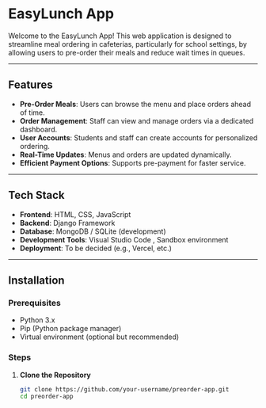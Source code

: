 # EasyLunch App

Welcome to the EasyLunch App! This web application is designed to streamline meal ordering in cafeterias, particularly for school settings, by allowing users to pre-order their meals and reduce wait times in queues.

---

## Features
- **Pre-Order Meals**: Users can browse the menu and place orders ahead of time.
- **Order Management**: Staff can view and manage orders via a dedicated dashboard.
- **User Accounts**: Students and staff can create accounts for personalized ordering.
- **Real-Time Updates**: Menus and orders are updated dynamically.
- **Efficient Payment Options**: Supports pre-payment for faster service.

---

## Tech Stack
- **Frontend**: HTML, CSS, JavaScript
- **Backend**: Django Framework
- **Database**: MongoDB / SQLite (development)
- **Development Tools**: Visual Studio Code , Sandbox environment
- **Deployment**: To be decided (e.g., Vercel, etc.)

---

## Installation

### Prerequisites
- Python 3.x
- Pip (Python package manager)
- Virtual environment (optional but recommended)

### Steps
1. **Clone the Repository**
   ```bash
   git clone https://github.com/your-username/preorder-app.git
   cd preorder-app


